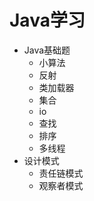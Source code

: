 # Java学习
- Java基础题
  - 小算法
  - 反射
  - 类加载器
  - 集合
  - io
  - 查找
  - 排序
  - 多线程
- 设计模式
  - 责任链模式
  - 观察者模式
